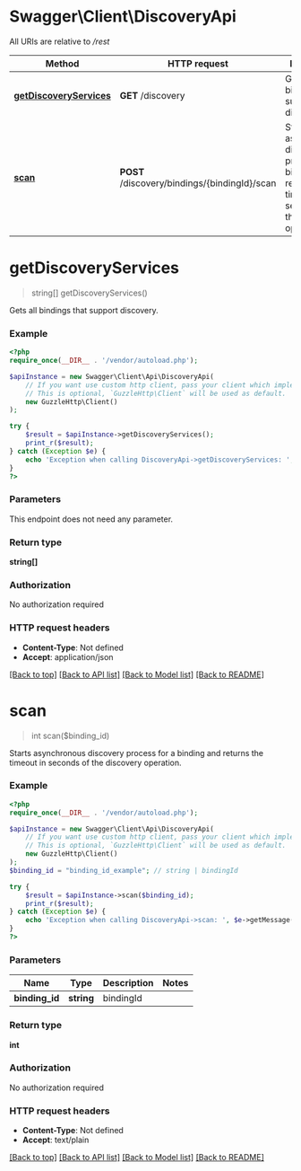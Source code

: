 # Swagger\Client\DiscoveryApi

All URIs are relative to */rest*

Method | HTTP request | Description
------------- | ------------- | -------------
[**getDiscoveryServices**](DiscoveryApi.md#getdiscoveryservices) | **GET** /discovery | Gets all bindings that support discovery.
[**scan**](DiscoveryApi.md#scan) | **POST** /discovery/bindings/{bindingId}/scan | Starts asynchronous discovery process for a binding and returns the timeout in seconds of the discovery operation.

# **getDiscoveryServices**
> string[] getDiscoveryServices()

Gets all bindings that support discovery.

### Example
```php
<?php
require_once(__DIR__ . '/vendor/autoload.php');

$apiInstance = new Swagger\Client\Api\DiscoveryApi(
    // If you want use custom http client, pass your client which implements `GuzzleHttp\ClientInterface`.
    // This is optional, `GuzzleHttp\Client` will be used as default.
    new GuzzleHttp\Client()
);

try {
    $result = $apiInstance->getDiscoveryServices();
    print_r($result);
} catch (Exception $e) {
    echo 'Exception when calling DiscoveryApi->getDiscoveryServices: ', $e->getMessage(), PHP_EOL;
}
?>
```

### Parameters
This endpoint does not need any parameter.

### Return type

**string[]**

### Authorization

No authorization required

### HTTP request headers

 - **Content-Type**: Not defined
 - **Accept**: application/json

[[Back to top]](#) [[Back to API list]](../../README.md#documentation-for-api-endpoints) [[Back to Model list]](../../README.md#documentation-for-models) [[Back to README]](../../README.md)

# **scan**
> int scan($binding_id)

Starts asynchronous discovery process for a binding and returns the timeout in seconds of the discovery operation.

### Example
```php
<?php
require_once(__DIR__ . '/vendor/autoload.php');

$apiInstance = new Swagger\Client\Api\DiscoveryApi(
    // If you want use custom http client, pass your client which implements `GuzzleHttp\ClientInterface`.
    // This is optional, `GuzzleHttp\Client` will be used as default.
    new GuzzleHttp\Client()
);
$binding_id = "binding_id_example"; // string | bindingId

try {
    $result = $apiInstance->scan($binding_id);
    print_r($result);
} catch (Exception $e) {
    echo 'Exception when calling DiscoveryApi->scan: ', $e->getMessage(), PHP_EOL;
}
?>
```

### Parameters

Name | Type | Description  | Notes
------------- | ------------- | ------------- | -------------
 **binding_id** | **string**| bindingId |

### Return type

**int**

### Authorization

No authorization required

### HTTP request headers

 - **Content-Type**: Not defined
 - **Accept**: text/plain

[[Back to top]](#) [[Back to API list]](../../README.md#documentation-for-api-endpoints) [[Back to Model list]](../../README.md#documentation-for-models) [[Back to README]](../../README.md)

